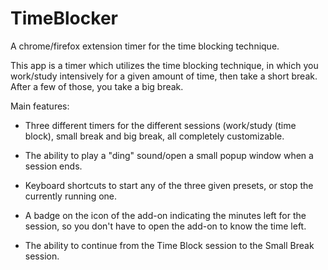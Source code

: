 # TimeBlocker

A chrome/firefox extension timer for the time blocking technique.

This app is a timer which utilizes the time blocking technique, in which you work/study intensively for a given amount of time, then take a short break. After a few of those, you take a big break. 

Main features:

* Three different timers for the different sessions (work/study (time block), small break and big break, all completely customizable.

* The ability to play a "ding" sound/open a small popup window when a session ends.

* Keyboard shortcuts to start any of the three given presets, or stop the currently running one.

* A badge on the icon of the add-on indicating the minutes left for the session, so you don't have to open the add-on to know the time left.

* The ability to continue from the Time Block session to the Small Break session.
